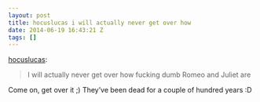 ```yaml
---
layout: post
title: hocuslucas i will actually never get over how
date: 2014-06-19 16:43:21 Z
tags: []
---
```

[hocuslucas](http://hocuslucas.tumblr.com/post/64072019227/i-will-actually-never-get-over-how-fucking-dumb):

> I will actually never get over how fucking dumb Romeo and Juliet are

Come on, get over it ;) They’ve been dead for a couple of hundred years :D
